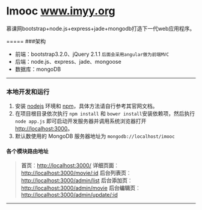 Imooc
www.imyy.org
=====

慕课网bootstrap+node.js+express+jade+mongodb打造下一代web应用程序。

=====
###架构
 - 前端：bootstrap3.2.0、jQuery 2.1.1 `后面会采用angular做为前端MVC`
 - 后端：node.js、express、jade、mongoose
 - 数据库：mongoDB


------------------------------------
### 本地开发和运行

1. 安装 [nodejs](http://nodejs.org) 环境和 [npm](https://www.npmjs.org)，具体方法请自行参考其官网文档。
2. 在项目根目录依次执行 `npm install` 和 `bower install`安装依赖项，然后执行 `node app.js` 即可启动开发服务器并调用系统浏览器打开 <http://localhost:3000>。
3. 默认数使用的 MongoDB 服务器地址为 `mongodb://localhost/imooc`

#### 各个模块路由地址
 >**首页**：[http://localhost:3000/](http://localhost:3000/)
 >**详细页面**：[http://localhost:3000/movie/:id](http://localhost:3000/movie/:id)
 >**后台列表页**：[http://localhost:3000/admin/list](http://localhost:3000/admin/list)
 >**后台添加页**：[http://localhost:3000/admin/movie](http://localhost:3000/admin/movie)
 >**后台编辑页**：[http://localhost:3000/admin/update/:id](http://localhost:3000/admin/update/:id)

--------------------------